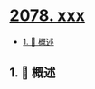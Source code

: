 # [2078. xxx](https://github.com/Tdahuyou/TNotes.leetcode/tree/main/notes/2078.%20xxx)

<!-- region:toc -->

- [1. 📝 概述](#1--概述)

<!-- endregion:toc -->

## 1. 📝 概述
